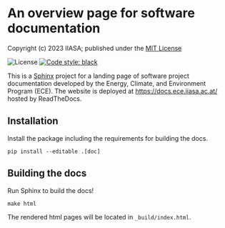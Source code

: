 # An overview page for software documentation 

Copyright (c) 2023 IIASA; published under the [MIT License](LICENSE)

![License](https://img.shields.io/github/license/iiasa/python-stub)
[![Code style: black](https://img.shields.io/badge/code%20style-black-000000.svg)](https://github.com/psf/black)

This is a [Sphinx](http://sphinx-doc.org/) project for a landing page of 
software project documentation developed by the Energy, Climate, and Environment Program (ECE).
The website is deployed at https://docs.ece.iiasa.ac.at/ hosted by ReadTheDocs.

## Installation

Install the package including the requirements for building the docs.

    pip install --editable .[doc]

## Building the docs

Run Sphinx to build the docs!

    make html

The rendered html pages will be located in `_build/index.html`.
